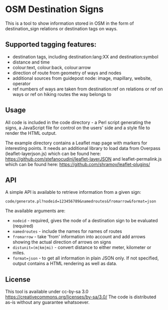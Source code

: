 OSM Destination Signs
=====================

This is a tool to show information stored in OSM in the form of destination_sign relations or destination tags on ways.

Supported tagging features:
---

* destination tags, including destination:lang:XX and destination:symbol
* distance and time
* colour:text, colour:back, colour:arrow
* direction of route from geometry of ways and nodes
* additional sources from guidepost node: image, mapillary, website, operator
* ref numbers of ways are taken from destination:ref on relations or ref on ways or ref on hiking routes the way belongs to

Usage
---
All code is included in the code directory - a Perl script generating the signs, a JavaScript file for control on the users' side and a style file to render the HTML output.

The example directory contains a Leaflet map page with markers for interesting points. It needs an additional library to load data from Overpass (leaflet-layerjson.js) which can be found here: https://github.com/stefanocudini/leaflet-layerJSON and leaflet-permalink.js which can be found here: https://github.com/shramov/leaflet-plugins/ 

API
---
A simple API is available to retrieve information from a given sign:

`code/generate.pl?nodeid=123456789&namedroutes&fromarrow&format=json`

The available arguments are:

* `nodeid` - required, gives the node of a destination sign to be evaluated (required)
* `namedroutes` - include the names for names of routes
* `fromarrow` - take 'from' information into account and add arrows showing the actual direction of arrows on signs
* `distunit=(m|km|mi)` - convert distance to either meter, kilometer or miles.
* `format=json` - to get all information in plain JSON only. If not specified, output contains a HTML rendering as well as data.



License
---
This tool is available under cc-by-sa 3.0 https://creativecommons.org/licenses/by-sa/3.0/ The code is distributed as-is without any guarantee whatsoever.
